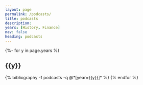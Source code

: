 ```yaml
---
layout: page
permalink: /podcasts/
title: podcasts
description: 
years: [History, Finance]
nav: false
heading: podcasts
---
```

<div class="publications">

{%- for y in page.years %}
  <h2 class="year">{{y}}</h2>
  {% bibliography -f podcasts -q @*[year={{y}}]* %}
{% endfor %}


</div>

